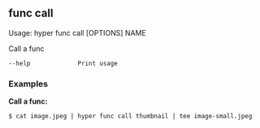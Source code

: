 ## func call

  Usage: hyper func call [OPTIONS] NAME

  Call a func

    --help             Print usage

### Examples

**Call a func:**

    $ cat image.jpeg | hyper func call thumbnail | tee image-small.jpeg
